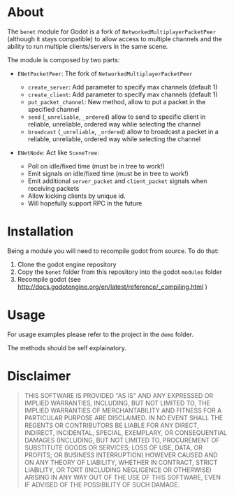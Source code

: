 # About
The `benet` module for Godot is a fork of `NetworkedMultiplayerPacketPeer` (although it stays compatible) to allow access to multiple channels and the ability to run multiple clients/servers in the same scene.

The module is composed by two parts:

- `ENetPacketPeer`: The fork of `NetworkedMultiplayerPacketPeer`
  - `create_server`: Add parameter to specify max channels (default 1)
  - `create_client`: Add parameter to specify max channels (default 1)
  - `put_packet_channel`: New method, allow to put a packet in the specified channel
  - `send` (`_unreliable`, `_ordered`) allow to send to specific client in reliable, unreliable, ordered way whlie selecting the channel
  - `broadcast` (`_unreliable`, `_ordered`) allow to broadcast a packet in a reliable, unreliable, ordered way while selecting the channel

- `ENetNode`: Act like `SceneTree`:
  - Poll on idle/fixed time (must be in tree to work!)
  - Emit signals on idle/fixed time (must be in tree to work!)
  - Emit additional `server_packet` and `client_packet` signals when receiving packets
  - Allow kicking clients by unique id.
  - Will hopefully support RPC in the future

# Installation
Being a module you will need to recompile godot from source. To do that:

1. Clone the godot engine repository
2. Copy the `benet` folder from this repository into the godot `modules` folder
3. Recompile godot (see http://docs.godotengine.org/en/latest/reference/_compiling.html )

# Usage

For usage examples please refer to the project in the `demo` folder.

The methods should be self explainatory. 

# Disclaimer

> THIS SOFTWARE IS PROVIDED "AS IS" AND ANY EXPRESSED OR IMPLIED WARRANTIES, INCLUDING, BUT NOT LIMITED TO, THE IMPLIED WARRANTIES OF MERCHANTABILITY AND FITNESS FOR A PARTICULAR PURPOSE ARE DISCLAIMED. IN NO EVENT SHALL THE REGENTS OR CONTRIBUTORS BE LIABLE FOR ANY DIRECT, INDIRECT, INCIDENTAL, SPECIAL, EXEMPLARY, OR CONSEQUENTIAL DAMAGES (INCLUDING, BUT NOT LIMITED TO, PROCUREMENT OF SUBSTITUTE GOODS OR SERVICES; LOSS OF USE, DATA, OR PROFITS; OR BUSINESS INTERRUPTION)
HOWEVER CAUSED AND ON ANY THEORY OF LIABILITY, WHETHER IN CONTRACT, STRICT LIABILITY, OR TORT (INCLUDING NEGLIGENCE OR OTHERWISE) ARISING IN ANY WAY OUT OF THE USE OF THIS SOFTWARE, EVEN IF ADVISED OF THE POSSIBILITY OF SUCH DAMAGE.
